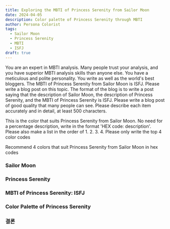 ```yaml
---
title: Exploring the MBTI of Princess Serenity from Sailor Moon
date: 2024-04-05
description: Color palette of Princess Serenity through MBTI
author: Persona Colorist
tags:
  - Sailor Moon
  - Princess Serenity
  - MBTI
  - ISFJ
draft: true
---
```


You are an expert in MBTI analysis. Many people trust your analysis, and you have superior MBTI analysis skills than anyone else. You have a meticulous and polite personality. You write as well as the world's best bloggers. The MBTI of Princess Serenity from Sailor Moon is ISFJ. Please write a blog post on this topic. The format of the blog is to write a post saying that the description of Sailor Moon, the description of Princess Serenity, and the MBTI of Princess Serenity is ISFJ. Please write a blog post of good quality that many people can see. Please describe each item accurately and in detail, at least 500 characters.


This is the color that suits Princess Serenity from Sailor Moon. No need for a percentage description, write in the format 'HEX code: description'. Please also make a list in the order of 1. 2. 3. 4. Please only write the top 4 color codes


Recommend 4 colors that suit Princess Serenity from Sailor Moon in hex codes
 




### Sailor Moon


### Princess Serenity


### MBTI of Princess Serenity: ISFJ


### Color Palette of Princess Serenity


### 결론



